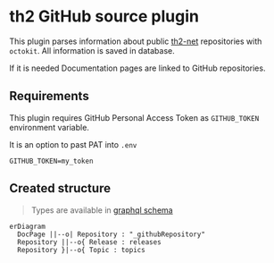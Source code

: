 # th2 GitHub source plugin

This plugin parses information about public [th2-net](https//github.com/th2-net) repositories with `octokit`. All information is saved in database. 

If it is needed Documentation pages are linked to GitHub repositories.

## Requirements

This plugin requires GitHub Personal Access Token as `GITHUB_TOKEN` environment variable.

It is an option to past PAT into `.env`

```
GITHUB_TOKEN=my_token
```

## Created structure

> Types are available in [graphql schema](../../../../schema.graphql)

```mermaid
erDiagram
  DocPage ||--o| Repository : "_githubRepository"
  Repository ||--o{ Release : releases
  Repository }|--o{ Topic : topics
```
